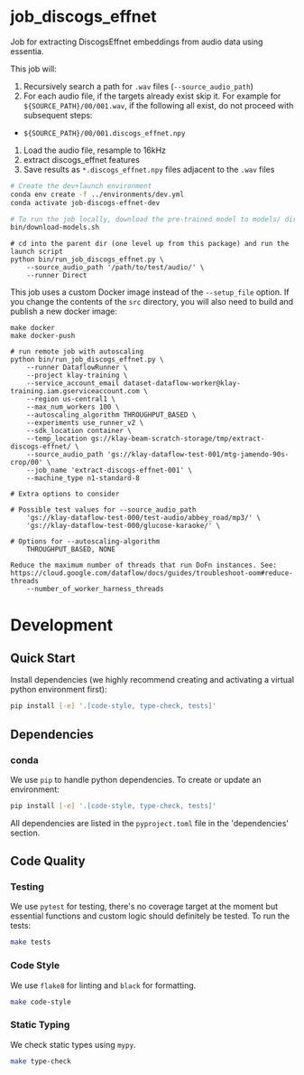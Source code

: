 # job_discogs_effnet

Job for extracting DiscogsEffnet embeddings from audio data using essentia.

This job will:

1. Recursively search a path for `.wav` files (`--source_audio_path`)
1. For each audio file, if the targets already exist skip it. For example for
   `${SOURCE_PATH}/00/001.wav`, if the following all exist, do not
   proceed with subsequent steps:
  - `${SOURCE_PATH}/00/001.discogs_effnet.npy`
1. Load the audio file, resample to 16kHz
1. extract discogs_effnet features
1. Save results as `*.discogs_effnet.npy` files adjacent to the `.wav` files


```bash
# Create the dev+launch environment
conda env create -f ../environments/dev.yml
conda activate job-discogs-effnet-dev

# To run the job locally, download the pre-trained model to models/ dir
bin/download-models.sh
```

```
# cd into the parent dir (one level up from this package) and run the launch script
python bin/run_job_discogs_effnet.py \
    --source_audio_path '/path/to/test/audio/' \
    --runner Direct
```

This job uses a custom Docker image instead of the `--setup_file` option. If you
change the contents of the `src` directory, you will also need to build and
publish a new docker image:

```
make docker
make docker-push
```


```
# run remote job with autoscaling
python bin/run_job_discogs_effnet.py \
    --runner DataflowRunner \
    --project klay-training \
    --service_account_email dataset-dataflow-worker@klay-training.iam.gserviceaccount.com \
    --region us-central1 \
    --max_num_workers 100 \
    --autoscaling_algorithm THROUGHPUT_BASED \
    --experiments use_runner_v2 \
    --sdk_location container \
    --temp_location gs://klay-beam-scratch-storage/tmp/extract-discogs-effnet/ \
    --source_audio_path 'gs://klay-dataflow-test-001/mtg-jamendo-90s-crop/00' \
    --job_name 'extract-discogs-effnet-001' \
    --machine_type n1-standard-8

# Extra options to consider

# Possible test values for --source_audio_path
    'gs://klay-dataflow-test-000/test-audio/abbey_road/mp3/' \
    'gs://klay-dataflow-test-000/glucose-karaoke/' \

# Options for --autoscaling-algorithm
    THROUGHPUT_BASED, NONE

Reduce the maximum number of threads that run DoFn instances. See:
https://cloud.google.com/dataflow/docs/guides/troubleshoot-oom#reduce-threads
    --number_of_worker_harness_threads
```

# Development
## Quick Start
Install dependencies (we highly recommend creating and activating a virtual
python environment first):
```sh
pip install [-e] '.[code-style, type-check, tests]'
```

## Dependencies
### conda
We use `pip` to handle python dependencies.  To create or update an environment:

```sh
pip install [-e] '.[code-style, type-check, tests]'
```

All dependencies are listed in the `pyproject.toml` file in the 'dependencies'
section.

## Code Quality
### Testing
We use `pytest` for testing, there's no coverage target at the moment but
essential functions and custom logic should definitely be tested. To run the
tests:
```sh
make tests
```

### Code Style
We use `flake8` for linting and `black` for formatting.

```sh
make code-style
```

### Static Typing
We check static types using `mypy`.
```sh
make type-check
```
